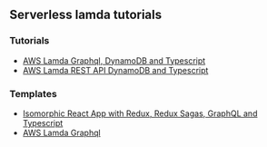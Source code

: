 ## Serverless lamda tutorials

### Tutorials

- [AWS Lamda Graphql, DynamoDB and Typescript](./tutorials/lamda-typescript-dynamodb-graphql-tutorial)
- [AWS Lamda REST API DynamoDB and Typescript](./tutorials/lamda-typescript-dynamodb-rest-tutorial)

### Templates

- [Isomorphic React App with Redux, Redux Sagas, GraphQL and Typescript ](./templates/isomophic-typescript-react-app)
- [AWS Lamda Graphql](./templates/typescript-graphql-lamda)